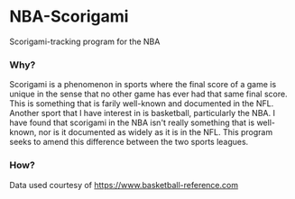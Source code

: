 # NBA-Scorigami

Scorigami-tracking program for the NBA

### Why?
Scorigami is a phenomenon in sports where the final score of a game is unique in the sense that no other game has ever had that same final score. This is something that is farily well-known and documented in the NFL. Another sport that I have interest in is basketball, particularly the NBA. I have found that scorigami in the NBA isn't really something that is well-known, nor is it documented as widely as it is in the NFL. This program seeks to amend this difference between the two sports leagues. 

### How?
Data used courtesy of https://www.basketball-reference.com
